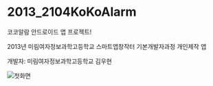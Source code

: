 2013_2104KoKoAlarm
==================

코코알람 안드로이드 앱 프로젝트!

2013년 미림여자정보과학고등학교  스마트앱창작터 기본개발자과정 개인제작 앱

개발자: 미림여자정보과학고등학교 김우현

![첫화면](./2104KoKoAlarm/res/drawable-hdpi/first.png)
